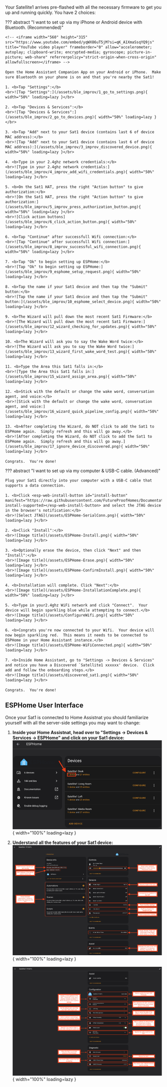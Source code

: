 Your Satellite1 arrives pre-flashed with all the necessary firmware to get you up and running quickly. You have 2 choices: 

??? abstract "I want to set up via my iPhone or Android device with Bluetooth. (Recommended)"

    <!-- <iframe width="560" height="315" src="https://www.youtube.com/embed/yqWX86uT5jM?si=qK_A1XmaSsqYQ9js" title="YouTube video player" frameborder="0" allow="accelerometer; autoplay; clipboard-write; encrypted-media; gyroscope; picture-in-picture; web-share" referrerpolicy="strict-origin-when-cross-origin" allowfullscreen></iframe> -->

    Open the Home Assistant Companion App on your Android or iPhone.  Make sure Bluetooth on your phone is on and that you're nearby the Sat1!  
    
    1. <b>Tap "Settings":</b>
    <br>![Tap "Settings":](/assets/ble_improv/1_go_to_settings.png){ width="50%" loading=lazy }</br>

    2. <b>Tap "Devices & Services":</b>
    <br>![Tap "Devices & Services":](/assets/ble_improv/2_go_to_devices.png){ width="50%" loading=lazy }</br>

    3. <b>Tap "Add" next to your Sat1 device (contains last 6 of device MAC address):</b>
    <br>![Tap "Add" next to your Sat1 device (contains last 6 of device MAC address):](/assets/ble_improv/3_improv_discovered_device.png){ width="50%" loading=lazy }</br>

    4. <b>Type in your 2.4ghz network credentials:</b>
    <br>![Type in your 2.4ghz network credentials:](/assets/ble_improv/4_improv_add_wifi_credentials.png){ width="50%" loading=lazy }</br>

    5. <b>On the Sat1 HAT, press the right "Action button" to give authorization:</b>
    <br>![On the Sat1 HAT, press the right "Action button" to give authorization:](/assets/ble_improv/5_improv_press_authorization_button.png){ width="50%" loading=lazy }</br>
    <br>![Click action buttons](/assets/ble_improv/6_click_action_button.png){ width="50%" loading=lazy }</br>

    6. <b>Tap "Continue" after successfull Wifi connection:</b>
    <br>![Tap "Continue" after successfull Wifi connection:](/assets/ble_improv/8_improv_successful_wifi_connection.png){ width="50%" loading=lazy }</br>

    7. <b>Tap "Ok" to begin setting up ESPHome:</b>
    <br>![Tap "Ok" to begin setting up ESPHome:](/assets/ble_improv/9_esphome_setup_request.png){ width="50%" loading=lazy }</br>

    8. <b>Tap the name if your Sat1 device and then tap the "Submit" button:</b>
    <br>![Tap the name if your Sat1 device and then tap the "Submit" button:](/assets/ble_improv/10_esphome_select_device.png){ width="50%" loading=lazy }</br>

    9. <b>The Wizard will pull down the most recent Sat1 Firmware:</b>
    <br>![The Wizard will pull down the most recent Sat1 Firmware:](/assets/ble_improv/12_wizard_checking_for_updates.png){ width="50%" loading=lazy }</br>

    10. <b>The Wizard will ask you to say the Wake Word twice:</b>
    <br>![The Wizard will ask you to say the Wake Word twice:](/assets/ble_improv/13_wizard_first_wake_word_test.png){ width="50%" loading=lazy }</br>

    11. <b>Type the Area this Sat1 falls in:</b>
    <br>![Type the Area this Sat1 falls in:](/assets/ble_improv/15_wizard_assign_area.png){ width="50%" loading=lazy }</br>

    12. <b>Stick with the default or change the wake word, conversation agent, and voice:</b>
    <br>![Stick with the default or change the wake word, conversation agent, and voice:](/assets/ble_improv/16_wizard_quick_pipeline_config.png){ width="50%" loading=lazy }</br>

    13. <b>After completing the Wizard, do NOT click to add the Sat1 to ESPHome again.  Simply refresh and this will go away.</b>
    <br>![After completing the Wizard, do NOT click to add the Sat1 to ESPHome again.  Simply refresh and this will go away.](/assets/ble_improv/17_ignore_device_discovered.png){ width="50%" loading=lazy }</br>

    Congrats.  You're done!

??? abstract "I want to set up via my computer & USB-C cable. (Advanced)"

    Plug your Sat1 directly into your computer with a USB-C cable that supports a data connection.

    1. <b>Click <esp-web-install-button id="install-button" manifest="https://raw.githubusercontent.com/FutureProofHomes/Documentation/refs/heads/main/manifest.json" install-supported></esp-web-install-button> and select the JTAG device in the browser's notification:</b>
    <br>![Select JTAG](/assets/ESPHome-SerialConn.png){ width="50%" loading=lazy }</br>

    2. <b>Click "Install":</b>
    <br>![Image title](/assets/ESPHome-Install.png){ width="50%" loading=lazy }</br>
    
    3. <b>Optionally erase the device, then click "Next" and then "Install":</b>
    <br>![Image title](/assets/ESPHome-Erase.png){ width="50%" loading=lazy }</br>
    <br>![Image title](/assets/ESPHome-ConfirmInstall.png){ width="50%" loading=lazy }</br>

    4. <b>Installation will complete. Click "Next":</b>
    <br>![Image title](/assets/ESPHome-InstallationComplete.png){ width="50%" loading=lazy }</br>

    5. <b>Type in your2.4ghz WiFi network and click "Connect".  Your device will begin sparkling blue while attempting to connect.</b>
    <br>![Image title](/assets/ConfigureWifi.png){ width="50%" loading=lazy }</br>

    6. <b>Congrats you're now connected to your Wifi.  Your device will now begin sparkling red.  This means it needs to be connected to ESPHome in your Home Assistant instance.</b>
    <br>![Image title](/assets/ESPHome-WiFiConnected.png){ width="50%" loading=lazy }</br>

    7. <b>Inside Home Assistant, go to "Settings -> Devices & Services" and notice you have a Discovered `Satellite1 xxxxxx' device.  Click add and follow the onboarding steps.</b>
    <br>![Image title](/assets/discovered_sat1.png){ width="50%" loading=lazy }</br>

    Congrats.  You're done!


## ESPHome User Interface
Once your Sat1 is connected to Home Assistnat you should familiarize yourself with all the server-side settings you may want to change:

  1. <b>Inside your Home Assistnat, head over to "Settings -> Devices & Services -> ESPHome" and click on your Sat1 device:</b>
  <br>![esphome device list](/assets/esphome/1_esphome_device_list.png){ width="100%" loading=lazy }</br>

  2. <b>Understand all the features of your Sat1 device:</b>
  <br>![top esphome device](/assets/esphome/2_esphome_top_page.png){ width="100%" loading=lazy }</br>
  <br>![top esphome device](/assets/esphome/3_esphome_bottom_page.png){ width="100%" loading=lazy }</br>